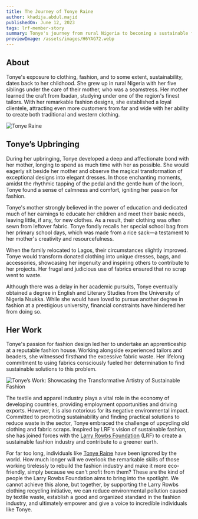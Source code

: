 ```yaml
---
title: The Journey of Tonye Raine
author: khadija.abdul.majid
publishedOn: June 12, 2023
tags: lrf-member-story
summary: Tonye's journey from rural Nigeria to becoming a sustainable fashion advocate, transforming the industry with passion and resourcefulness.
previewImage: /assets/images/H6YAG72.webp
---
```


## About

Tonye's exposure to clothing, fashion, and to some extent, sustainability, dates back to her childhood. She grew up in rural Nigeria with her five siblings under the care of their mother, who was a seamstress. Her mother learned the craft from Ibadan, studying under one of the region's finest tailors. With her remarkable fashion designs, she established a loyal clientele, attracting even more customers from far and wide with her ability to
create both traditional and western clothing.

![Tonye Raine](/assets/images/H6YAG72.webp)

## Tonye’s Upbringing

During her upbringing, Tonye developed a deep and affectionate bond with her mother, longing to spend as much time with her as possible. She would eagerly sit beside her mother and observe the magical transformation of exceptional designs into elegant dresses. In those enchanting moments, amidst the rhythmic tapping of the pedal and the gentle hum of the loom, Tonye found a sense of calmness and comfort, igniting her passion for fashion.

Tonye's mother strongly believed in the power of education and dedicated much of her earnings to educate her children and meet their basic needs, leaving little, if any, for new clothes. As a result, their clothing was often sewn from leftover fabric. Tonye fondly recalls her special school bag from her primary school days, which was made from a rice sack—a testament to her mother's creativity and resourcefulness.

When the family relocated to Lagos, their circumstances slightly improved. Tonye would transform donated clothing into unique dresses, bags, and accessories, showcasing her ingenuity and inspiring others to contribute to her projects. Her frugal and judicious use of fabrics ensured that no scrap went to waste.

Although there was a delay in her academic pursuits, Tonye eventually obtained a degree in English and Literary Studies from the University of Nigeria Nsukka. While she would have loved to pursue another degree in fashion
at a prestigious university, financial constraints have hindered her from doing so.

## Her Work

Tonye's passion for fashion design led her to undertake an apprenticeship at a reputable fashion house. Working alongside experienced tailors and beaders, she witnessed firsthand the excessive fabric waste. Her lifelong commitment to using fabrics consciously fueled her determination to find sustainable solutions to this problem.

![Tonye’s Work: Showcasing the Transformative Artistry of Sustainable Fashion](/assets/images/H6YT4yP.webp)

The textile and apparel industry plays a vital role in the economy of developing countries, providing employment opportunities and driving exports. However, it is also notorious for its negative environmental impact. Committed to promoting sustainability and finding practical solutions to reduce waste in the sector, Tonye embraced
the challenge of upcycling old clothing and fabric scraps. Inspired by LRF's vision of sustainable fashion, she has joined forces with the [Larry Rowbs Foundation](https://larryrowbsfoundation.org/) (LRF) to create a sustainable fashion industry and contribute to a greener earth.

For far too long, individuals like [Tonye Raine](https://www.linkedin.com/in/tonye-raine-489b6584/) have been ignored by the world. How much longer will we overlook the remarkable skills of those working tirelessly to rebuild the fashion industry and make it more eco-friendly, simply because we can't profit from them? These are the kind of people the Larry Rowbs Foundation aims to bring into the spotlight. We cannot achieve this alone, but
together, by supporting the Larry Rowbs clothing recycling initiative, we can reduce environmental pollution caused by textile waste, establish a good and organized standard in the fashion industry, and ultimately empower
and give a voice to incredible individuals like Tonye.

